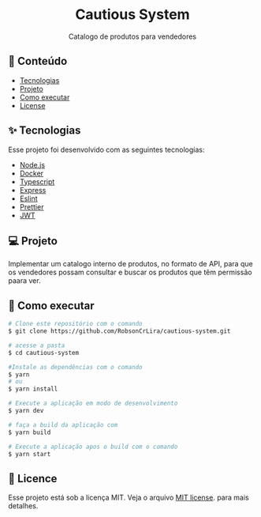 <h1 align="center">Cautious System</h1>

<p align="center">Catalogo de produtos para vendedores</p>

## 📝 Conteúdo

- [Tecnologias](#tecnologias)
- [Projeto](#Projeto)
- [Como executar](#executar)
- [License](#license)

## ✨ Tecnologias<a name = "tecnologias"></a>

Esse projeto foi desenvolvido com as seguintes tecnologias:

- [Node.js](https://nodejs.org/en/)
- [Docker](https://www.docker.com/)
- [Typescript](https://www.typescriptlang.org/)
- [Express](https://expressjs.com/pt-br/)
- [Eslint](https://eslint.org/)
- [Prettier](https://prettier.io/)
- [JWT](https://jwt.io/)

## 💻 Projeto<a name = "projeto"></a>

Implementar um catalogo interno de produtos, no formato de API, para que os vendedores possam consultar e buscar os produtos que têm permissão paara ver.

## 🚀 Como executar<a name = "executar"></a>

```bash
# Clone este repositório com o comando
$ git clone https://github.com/RobsonCrLira/cautious-system.git

# acesse a pasta
$ cd cautious-system

#Instale as dependências com o comando
$ yarn
# ou
$ yarn install

# Execute a aplicação em modo de desenvolvimento
$ yarn dev

# faça a build da aplicação com
$ yarn build

# Execute a aplicação apos o build com o comando
$ yarn start
```

## 📄 Licence<a name = "license"></a>

Esse projeto está sob a licença MIT. Veja o arquivo [MIT license](LICENSE). para mais detalhes.
